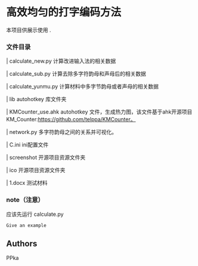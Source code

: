 # 高效均匀的打字编码方法
 
本项目供展示使用
 .
 
### 文件目录
 
| calculate_new.py 计算改进输入法的相关数据

| calculate_sub.py 计算去除多字符韵母和声母后的相关数据

| calculate_yunmu.py 计算材料中多字节韵母或者声母的相关数据

| lib  autohotkey 库文件夹

| KMCounter_use.ahk autohotkey 文件，生成热力图，该文件基于ahk开源项目KM_Counter:https://github.com/telppa/KMCounter。

| network.py 多字符韵母之间的关系并可视化。

| C.ini ini配置文件

| screenshot  开源项目资源文件夹

| ico  开源项目资源文件夹

| 1.docx  测试材料
 

 
### note（注意）
 
应该先运行 calculate.py
 
```
Give an example
```
 
## Authors
 
PPka
 

 
